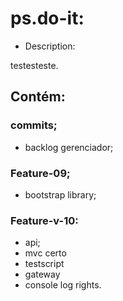 #  ps.do-it:

- Description:
<p>  testesteste.</p>          

## Contém:

### commits;

- backlog gerenciador; 

### Feature-09;

- bootstrap library;  

### Feature-v-10:

- api;
- mvc certo
- testscript
- gateway
- console log rights.  
